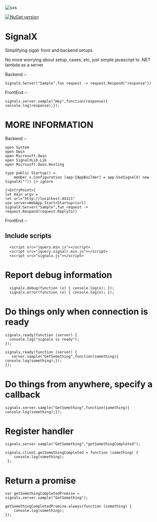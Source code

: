 ![sxs](https://cloud.githubusercontent.com/assets/2102748/18841414/a912f0bc-83df-11e6-81ca-608ac62cac47.png) 

[![NuGet version](https://img.shields.io/nuget/v/Honjo.svg?style=flat-square)](https://www.nuget.org/packages/signalx)



# SignalX
Simplifying sigalr front and backend  setups

No more worrying about setup, cases, etc, just simple javascript to .NET lambda as a server


Backend :-

	SignalX.Server("Sample",fun request -> request.Respond("response"))	
	
FrontEnd :-
    
    signalx.server.sample("Hey",function(response){ console.log(response);});

MORE INFORMATION
==================================================================

Backend :-

    open System
    open Owin
    open Microsoft.Owin
    open SignalXLib.Lib
    open Microsoft.Owin.Hosting
	
    type public Startup() =
        member x.Configuration (app:IAppBuilder) = app.UseSignalX( new SignalX("")) |> ignore
		
    [<EntryPoint>]
    let main argv = 
    let url="http://localhost:44111"
    use server=WebApp.Start<Startup>(url)
	SignalX.Server("Sample",fun request -> request.Respond(request.ReplyTo))	
	
FrontEnd :-
	
Include scripts
----------------------------------------------------------------

      <script src="jquery.min.js"></script>      
      <script src="jquery.signalr.min.js"></script>
      <script src="signalx.js"></script>


Report debug information
=========================================================

      signalx.debug(function (o) { console.log(o); });
      signalx.error(function (o) { console.log(o); });
 
Do things only when connection is ready
=========================================================
 
    signalx.ready(function (server) {
      console.log("signalx is ready");
    });
 
    signalx.ready(function (server) {
       server.sample("GetSomething",function(something){ console.log(something);});
    });
 
Do things from anywhere, specify a callback
=========================================================

    signalx.server.sample("GetSomething",function(something){ console.log(something);});
 
Register handler
=========================================================

    signalx.server.sample("GetSomething","getSomethingCompleted");
 
    signalx.client.getSomethingCompleted = function (something) {
        console.log(something);
     };
 
 
Return a promise
=========================================================

    var getSomethingCompletedPromise = signalx.server.sample("GetSomething");
 
    getSomethingCompletedPromise.always(function (something) {
        console.log(something);
    });
 
 
 
 
 
 
 
 
